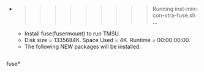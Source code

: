 * >>>>>>>>> Running inst-min-con-xtra-fuse.sh ...
  * Install fuse(fusermount) to run TMSU.
  * Disk size = 1335684K. Space Used = 4K. Runtime = 00:00:00:00.
  * The following NEW packages will be installed:
  ```bash
fuse*
  ```
